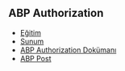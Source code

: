 ## ABP Authorization

- [Eğitim](https://www.youtube.com/watch?v=9tns9UNHXx0&list=PLBEMB-Eql15s3kaMvQ6pIobVk492a7s9j&index=14)
- [Sunum](https://bit.ly/abp-authorization)
- [ABP Authorization Dokümanı](https://docs.abp.io/en/abp/latest/Authorization)
- [ABP Post](https://community.abp.io/posts/abp-authorization-02x8dtki)
